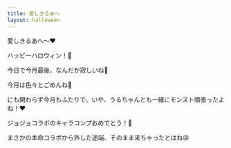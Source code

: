 ```yaml
---
title: 愛しきるあへ
layout: halloween
---
```


愛しきるあへ～❤️

ハッピーハロウィン！🎃

今日で今月最後、なんだか寂しいね🥺

今月は色々とごめんね🥺

にも関わらず今月もふたりで、いや、うるちゃんとも一緒にモンスト頑張ったよね！❤️

ジョジョコラボのキャラコンプおめでとう！🥳

まさかの本命コラボから外した途端、そのまま来ちゃったとはね😝
